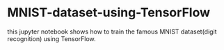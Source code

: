 # MNIST-dataset-using-TensorFlow
this jupyter notebook shows how to train the famous MNIST dataset(digit recognition) using TensorFlow.
